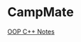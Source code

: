 # CampMate

[OOP C++ Notes](https://ultra-friction-019.notion.site/OOP-C-Notes-235490e625bc805b85ced55922e4a20b)
